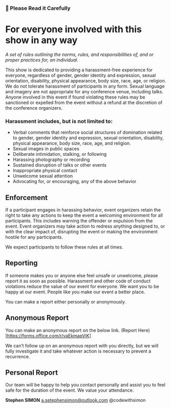### 📖 Please Read it Carefully

# For everyone involved with this show in any way

*A set of rules outlining the norms, rules, and responsibilities of, and or proper practices for, an individual.*

This show is dedicated to providing a harassment-free experience for everyone, regardless of gender, gender identity and expression, sexual orientation, disability, physical appearance, body size, race, age, or religion. We do not tolerate harassment of  participants in any form. Sexual language and imagery are not appropriate for any conference venue, including talks. Anyone involved in this event if found violating these rules may be sanctioned or expelled from the event without a refund at the discretion of the conference organizers.

### Harassment includes, but is not limited to:

- Verbal comments that reinforce social structures of domination related to gender, gender identity and expression, sexual orientation, disability, physical appearance, body size, race, age, and religion.
- Sexual images in public spaces
- Deliberate intimidation, stalking, or following
- Harassing photography or recording
- Sustained disruption of talks or other events
- Inappropriate physical contact
- Unwelcome sexual attention
- Advocating for, or encouraging, any of the above behavior

## Enforcement

If a participant engages in harassing behavior, event organizers retain the right to take any actions to keep the event a welcoming environment for all participants. This includes warning the offender or expulsion from the event. Event organizers may take action to redress anything designed to, or with the clear impact of, disrupting the event or making the environment hostile for any participants.

We expect participants to follow these rules at all times.

## Reporting

If someone makes you or anyone else feel unsafe or unwelcome, please report it as soon as possible. Harassment and other code of conduct violations reduce the value of our event for everyone. We want you to be happy at our event. People like you make our event a better place.

You can make a report either personally or anonymously.

## Anonymous Report

You can make an anonymous report on the below link.
(Report Here)[https://forms.office.com/r/vaEkmapViK]

We can’t follow up on an anonymous report with you directly, but we will fully investigate it and take whatever action is necessary to prevent a recurrence.

## Personal Report
Our team will be happy to help you contact personally and assist you to feel safe for the duration of the event. We value your attendance.

**Stephen SIMON**
a.setephensimon@outlook.com
@codewithsimon
